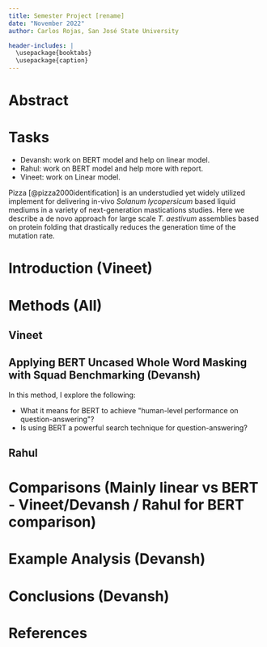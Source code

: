 ```yaml
---
title: Semester Project [rename]
date: "November 2022"
author: Carlos Rojas, San José State University

header-includes: |
  \usepackage{booktabs}
  \usepackage{caption}
---
```


# Abstract

# Tasks
- Devansh: work on BERT model and help on linear model.
- Rahul: work on BERT model and help more with report.
- Vineet: work on Linear model.

Pizza [@pizza2000identification] is an understudied yet widely utilized implement for delivering in-vivo *Solanum lycopersicum* based liquid mediums in a variety of next-generation mastications studies. Here we describe a de novo approach for large scale *T. aestivum* assemblies based on protein folding that drastically reduces the generation time of the mutation rate.

# Introduction (Vineet)

# Methods (All)

## Vineet

## Applying BERT Uncased Whole Word Masking with Squad Benchmarking (Devansh)

In this method, I explore the following:
- What it means for BERT to achieve "human-level performance on question-answering"? 
- Is using BERT a powerful search technique for question-answering?

## Rahul

# Comparisons (Mainly linear vs BERT - Vineet/Devansh / Rahul for BERT comparison)

# Example Analysis (Devansh)

# Conclusions (Devansh)


# References
